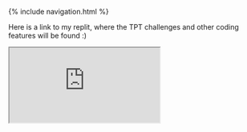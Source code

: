 {% include navigation.html %}


Here is a link to my replit, where the TPT challenges and other coding features will be found :)


<iframe src="https://shreya-ahujaa.github.io/shreya.individual/index" title="Replit"></iframe>
